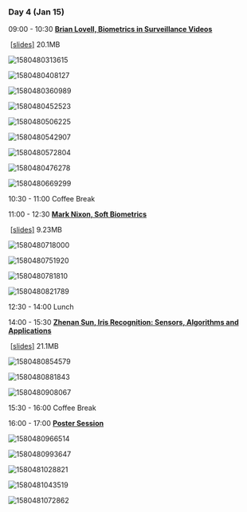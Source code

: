 ### **Day 4** (Jan 15)

09:00 - 10:30	[**Brian Lovell, Biometrics in Surveillance Videos**](https://www.comp.hkbu.edu.hk/wsb2020/lecturer_details.php?lect_id=5)

​						   [[slides\]](https://www.comp.hkbu.edu.hk/wsb2020/slides/Brian_Lovell.pdf) 20.1MB

![1580480313615](https://github.com/ChurchChen/WSB-2020/blob/master/img/1580480313615.png)

![1580480408127](https://github.com/ChurchChen/WSB-2020/blob/master/img/1580480408127.png)

![1580480360989](https://github.com/ChurchChen/WSB-2020/blob/master/img/1580480360989.png)

![1580480452523](https://github.com/ChurchChen/WSB-2020/blob/master/img/1580480452523.png)

![1580480506225](https://github.com/ChurchChen/WSB-2020/blob/master/img/1580480506225.png)

![1580480542907](https://github.com/ChurchChen/WSB-2020/blob/master/img/1580480542907.png)

![1580480572804](https://github.com/ChurchChen/WSB-2020/blob/master/img/1580480572804.png)

![1580480476278](https://github.com/ChurchChen/WSB-2020/blob/master/img/1580480476278.png)

![1580480669299](https://github.com/ChurchChen/WSB-2020/blob/master/img/1580480669299.png)

10:30 - 11:00	Coffee Break

11:00 - 12:30	[**Mark Nixon, Soft Biometrics**](https://www.comp.hkbu.edu.hk/wsb2020/lecturer_details.php?lect_id=7)

​						   [[slides\]](https://www.comp.hkbu.edu.hk/wsb2020/slides/Mark_Nixon.pdf) 9.23MB

![1580480718000](https://github.com/ChurchChen/WSB-2020/blob/master/img/1580480718000.png)

![1580480751920](https://github.com/ChurchChen/WSB-2020/blob/master/img/1580480751920.png)

![1580480781810](https://github.com/ChurchChen/WSB-2020/blob/master/img/1580480781810.png)

![1580480821789](https://github.com/ChurchChen/WSB-2020/blob/master/img/1580480821789.png)

12:30 - 14:00	Lunch

14:00 - 15:30	[**Zhenan Sun, Iris Recognition: Sensors, Algorithms and Applications**](https://www.comp.hkbu.edu.hk/wsb2020/lecturer_details.php?lect_id=9)

​							[[slides\]](https://www.comp.hkbu.edu.hk/wsb2020/slides/Zhenan_Sun.pdf) 21.1MB

![1580480854579](https://github.com/ChurchChen/WSB-2020/blob/master/img/1580480854579.png)

![1580480881843](https://github.com/ChurchChen/WSB-2020/blob/master/img/1580480881843.png)

![1580480908067](https://github.com/ChurchChen/WSB-2020/blob/master/img/1580480908067.png)



15:30 - 16:00	Coffee Break

16:00 - 17:00	[**Poster Session**](https://www.comp.hkbu.edu.hk/wsb2020/poster.php)

![1580480966514](https://github.com/ChurchChen/WSB-2020/blob/master/img/1580480966514.png)

![1580480993647](https://github.com/ChurchChen/WSB-2020/blob/master/img/1580480993647.png)

![1580481028821](https://github.com/ChurchChen/WSB-2020/blob/master/img/1580481028821.png)

![1580481043519](https://github.com/ChurchChen/WSB-2020/blob/master/img/1580481043519.png)

![1580481072862](https://github.com/ChurchChen/WSB-2020/blob/master/img/1580481072862.png)